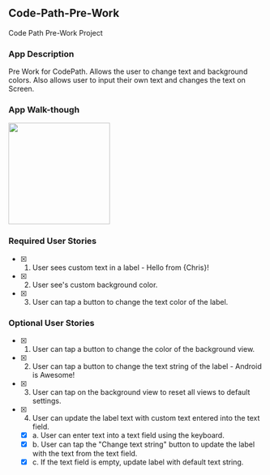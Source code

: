 ## Code-Path-Pre-Work
Code Path Pre-Work Project
### App Description
Pre Work for CodePath. Allows the user to change text and background colors. Also allows user to input their own text and changes the text on Screen.
### App Walk-though

<img src=" https://imgur.com/a/rIysqyA " width=200><br>

### Required User Stories
- [x] 1. User sees custom text in a label - Hello from {Chris}!
- [x] 2. User see's custom background color.
- [x] 3. User can tap a button to change the text color of the label.

### Optional User Stories
- [x] 1. User can tap a button to change the color of the background view.  
- [x] 2. User can tap a button to change the text string of the label - Android is Awesome!  
- [x] 3. User can tap on the background view to reset all views to default settings.  
- [x] 4. User can update the label text with custom text entered into the text field.  
   - [x] a. User can enter text into a text field using the keyboard.  
   - [x] b. User can tap the "Change text string" button to update the label with the text from the text field.  
   - [x] c. If the text field is empty, update label with default text string.  